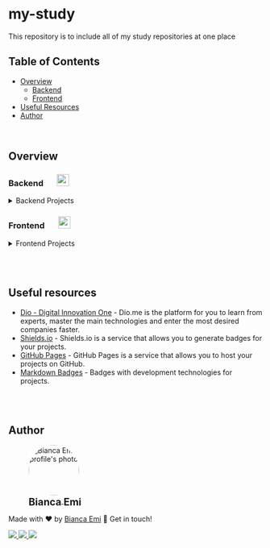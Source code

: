 # my-study
This repository is to include all of my study repositories at one place

## Table of Contents
- [Overview](#overview)
    - [Backend](#backend)
    - [Frontend](#frontend)
- [Useful Resources](#useful-resources)
- [Author](#author)

<br>

## Overview

### <b id="backend">Backend</b>  &nbsp; &nbsp; &nbsp; <img src="https://img.shields.io/github/directory-file-count/bemibrando/website-study/backend?style=for-the-badge&type=dir" height="24px">
<details>
<summary>Backend Projects</summary>
<br />

- [Backend](/backend)

    - [Microservice Authentication](/backend/ms-authentication) &nbsp; <img src="https://img.shields.io/badge/status-done-green?style=for-the-badge" height="24px"> &nbsp; &nbsp; &nbsp; &nbsp; <img src="https://img.shields.io/badge/node.js-6DA55F?style=for-the-badge&logo=node.js&logoColor=white" height="24px"/><img src="https://img.shields.io/badge/typescript-%23007ACC.svg?style=for-the-badge&logo=typescript&logoColor=white" height="24px" /><img src="https://img.shields.io/badge/postgres-%23316192.svg?style=for-the-badge&logo=postgresql&logoColor=white" height="24px" />
        - Create an Authentication Microservice that will be able to compose your toolbox and be very useful in your day to day.
    
    - [Band API](/backend/band-api) &nbsp; <img src="https://img.shields.io/badge/status-done-green?style=for-the-badge" height="24px"> &nbsp; &nbsp; &nbsp; &nbsp; <img src="https://img.shields.io/badge/php-%23777BB4.svg?style=for-the-badge&logo=php&logoColor=white" height="24px" /><img src="https://img.shields.io/badge/laravel-%23FF2D20.svg?style=for-the-badge&logo=laravel&logoColor=white" height="24px" />
        - Create an API that will be able to add a new band (only validate, this API doesn't record) and return all bands, bands by ID and bands by genre.
    
    - [Sign In - Laravel](/backend/signin-laravel) &nbsp; <img src="https://img.shields.io/badge/status-In Progress-yellow?style=for-the-badge" height="24px"> &nbsp; &nbsp; &nbsp; &nbsp; <img src="https://img.shields.io/badge/php-%23777BB4.svg?style=for-the-badge&logo=php&logoColor=white" height="24px" /><img src="https://img.shields.io/badge/laravel-%23FF2D20.svg?style=for-the-badge&logo=laravel&logoColor=white" height="24px" />
        - Create a SignIn/LogIn system using PHP & Laravel
</details>

### <b id="frontend">Frontend</b> &nbsp; &nbsp; &nbsp; <img src="https://img.shields.io/github/directory-file-count/bemibrando/website-study/frontend?style=for-the-badge&type=dir" height="24px">

<details>
<summary>Frontend Projects</summary>
<br>

- [Front-end](/frontend)

    - [Calculator](/frontend/calculator) &nbsp; <img src="https://img.shields.io/badge/status-done-green?style=for-the-badge" height="24px"> &nbsp; &nbsp; &nbsp; &nbsp; <img src="https://img.shields.io/badge/html5-%23E34F26.svg?style=for-the-badge&logo=html5&logoColor=white" height="24px"/> <img src="https://img.shields.io/badge/css3-%231572B6.svg?style=for-the-badge&logo=css3&logoColor=white" height="24px" /> <img src="https://img.shields.io/badge/react-%2320232a.svg?style=for-the-badge&logo=react&logoColor=%2361DAFB" height="24px" />
        - The project goals was develop a calculator using the knowledge about `ReactJs` to build a componentized website and styled-components to help.

    - [GitHub Wiki](/frontend/github-wiki) &nbsp; <img src="https://img.shields.io/badge/status-done-green?style=for-the-badge" height="24px"> &nbsp; &nbsp; &nbsp; &nbsp; <img src="https://img.shields.io/badge/html5-%23E34F26.svg?style=for-the-badge&logo=html5&logoColor=white" height="24px"/> <img src="https://img.shields.io/badge/css3-%231572B6.svg?style=for-the-badge&logo=css3&logoColor=white" height="24px" /> <img src="https://img.shields.io/badge/react-%2320232a.svg?style=for-the-badge&logo=react&logoColor=%2361DAFB" height="24px" />
        - The project goals was develop a calculator using the knowledge about `ReactJs` to build a componentized website and styled-components and react-router-dom to help.

    - [Flex-Turmismo](/frontend/flex-turismo) &nbsp; <img src="https://img.shields.io/badge/status-done-green?style=for-the-badge" height="24px"> &nbsp; &nbsp; &nbsp; &nbsp; <img src="https://img.shields.io/badge/html5-%23E34F26.svg?style=for-the-badge&logo=html5&logoColor=white" height="24px"/><img src="https://img.shields.io/badge/css3-%231572B6.svg?style=for-the-badge&logo=css3&logoColor=white" height="24px" />
        - The project goals was develop a landing page using the knowledge about HTML markups and Flexbox earned with the section "HTML/CSS3" from the course.

    - [Rebuild Dio Webpage](/frontend/dio-webpage/) &nbsp; <img src="https://img.shields.io/badge/status-done-green?style=for-the-badge" height="24px"> &nbsp; &nbsp; &nbsp; &nbsp; <img src="https://img.shields.io/badge/html5-%23E34F26.svg?style=for-the-badge&logo=html5&logoColor=white" height="24px"/><img src="https://img.shields.io/badge/css3-%231572B6.svg?style=for-the-badge&logo=css3&logoColor=white" height="24px" /><img src="https://img.shields.io/badge/react-%2320232a.svg?style=for-the-badge&logo=react&logoColor=%2361DAFB" height="24px" />
        - Develop 3 webpages (homepage, login and feedpage) using ReactJs (authentication not required)

    - [Rebuild Instagram home](/frontend/re-insta-home) &nbsp; <img src="https://img.shields.io/badge/status-done-green?style=for-the-badge" height="24px"> &nbsp; &nbsp; &nbsp; &nbsp; <img src="https://img.shields.io/badge/html5-%23E34F26.svg?style=for-the-badge&logo=html5&logoColor=white" height="24px"/><img src="https://img.shields.io/badge/css3-%231572B6.svg?style=for-the-badge&logo=css3&logoColor=white" height="24px" />
        - The challenge was to build a project using a instagram page that was availiable to me.

    - [CSS landing Page](/frontend/trilha-css-landing-page) &nbsp; <img src="https://img.shields.io/badge/status-done-green?style=for-the-badge" height="24px"> &nbsp; &nbsp; &nbsp; &nbsp; <img src="https://img.shields.io/badge/html5-%23E34F26.svg?style=for-the-badge&logo=html5&logoColor=white" height="24px"/><img src="https://img.shields.io/badge/css3-%231572B6.svg?style=for-the-badge&logo=css3&logoColor=white" height="24px" />
        - Build a webpage similar to an image was provided to me using HTML and CSS only. 

</details>

<br /><br />

## Useful resources

- [Dio - Digital Innovation One](https://www.dio.me/en) - Dio.me is the platform for you to learn from experts, master the main technologies and enter the most desired companies faster.
- [Shields.io](https://shields.io/) - Shields.io is a service that allows you to generate badges for your projects.
- [GitHub Pages](https://pages.github.com/) - GitHub Pages is a service that allows you to host your projects on GitHub.
- [Markdown Badges](https://github.com/Ileriayo/markdown-badges) - Badges with development technologies for projects.

<br /><br />

## Author
<div sytle="display: inline-block;">
    <figure>
        <a href="https://github.com/bemibrando" target="_blank">
            <img style="border-radius: 50%;" src="https://avatars.githubusercontent.com/u/102377919?v=4" width="100px" alt="Bianca Emi profile's photo"> <br />
            <sub style="text-align: center; font-size: 1.4em;"><b>Bianca Emi</b></sub>
        </a>
    </figure>
    <p>Made with ♥ by <a href="https://github.com/bemibrando" target="_blank">Bianca Emi</a> 👋 Get in touch!</p>
    <div align="start">
        <a href="https://www.linkedin.com/in/bianca-emi/" target="_blank">
            <img src="https://img.shields.io/badge/LinkedIn-0077B5?style=for-the-badge&logo=linkedin&logoColor=white">
        </a>   
        <a href="https://twitter.com/bemibrando" target="_blank">
            <img src="https://img.shields.io/badge/Twitter-1DA1F2?style=for-the-badge&logo=twitter&logoColor=white">
        </a>   
        <a href="mailto: bemi.brando@outlook.com">
            <img src="https://img.shields.io/badge/bemi.brando@outlook.com-0078D4?style=for-the-badge&logo=microsoft-outlook&logoColor=white">
        </a><br/>
    </div>
</div>
